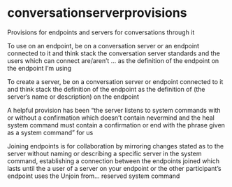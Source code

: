 # conversationserverprovisions
Provisions for endpoints and servers for conversations through it

To use on an endpoint, be on a conversation server or an endpoint connected to it and think stack the conversation server standards and the users which can connect are/aren’t … as the definition of the endpoint on the endpoint I’m using

To create a server, be on a conversation server or endpoint connected to it and think stack the definition of the endpoint as the definition of (the server’s name or description) on the endpoint

A helpful provision has been “the server listens to system commands with or without a confirmation which doesn’t contain nevermind and the heal system command must contain a confirmation or end with the phrase given as a system command” for us

Joining endpoints is for collaboration by mirroring changes stated as to the server without naming or describing a specific server in the system command, establishing a connection between the endpoints joined which lasts until the a user of a server on your endpoint or the other participant’s endpoint uses the Unjoin from… reserved system command
